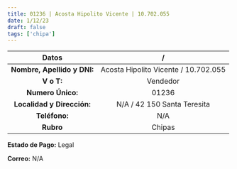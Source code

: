 ```yaml
---
title: 01236 | Acosta Hipolito Vicente | 10.702.055
date: 1/12/23
draft: false
tags: ['chipa']
---
```


|          **Datos**          |                   /                  |
|:---------------------------:|:------------------------------------:|
| **Nombre, Apellido y DNI:** | Acosta Hipolito Vicente / 10.702.055 |
|          **V o T:**         |               Vendedor               |
|      **Numero Único:**      |                 01236                |
|  **Localidad y Dirección:** |      N/A / 42 150 Santa Teresita     |
|        **Teléfono:**        |                  N/A                 |
|          **Rubro**          |                Chipas                |

**Estado de Pago:** Legal

**Correo:** N/A
